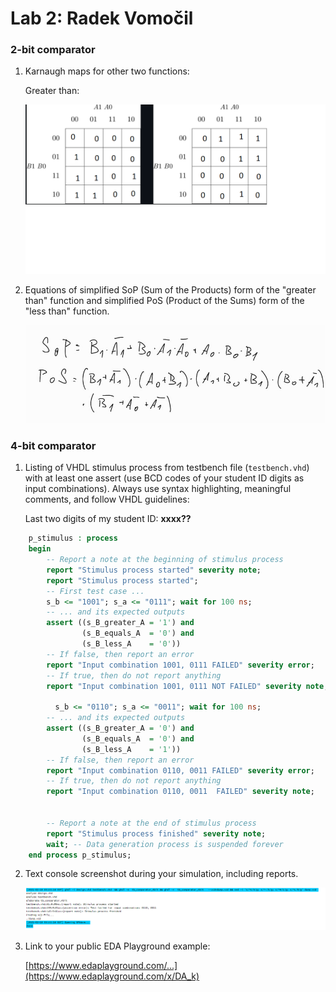 # Lab 2: Radek Vomočil

### 2-bit comparator

1. Karnaugh maps for other two functions:

   Greater than:

   ![K-maps](Images/Mapy.png)

2. Equations of simplified SoP (Sum of the Products) form of the "greater than" function and simplified PoS (Product of the Sums) form of the "less than" function.

   ![Logic functions](Images/Zadani.jpg)

### 4-bit comparator

1. Listing of VHDL stimulus process from testbench file (`testbench.vhd`) with at least one assert (use BCD codes of your student ID digits as input combinations). Always use syntax highlighting, meaningful comments, and follow VHDL guidelines:

   Last two digits of my student ID: **xxxx??**

```vhdl
    p_stimulus : process
    begin
        -- Report a note at the beginning of stimulus process
        report "Stimulus process started" severity note;
		report "Stimulus process started";
        -- First test case ...
        s_b <= "1001"; s_a <= "0111"; wait for 100 ns;
        -- ... and its expected outputs
        assert ((s_B_greater_A = '1') and
                (s_B_equals_A  = '0') and
                (s_B_less_A    = '0'))
        -- If false, then report an error
        report "Input combination 1001, 0111 FAILED" severity error; 
        -- If true, then do not report anything
        report "Input combination 1001, 0111 NOT FAILED" severity note;
        
          s_b <= "0110"; s_a <= "0011"; wait for 100 ns;
        -- ... and its expected outputs
        assert ((s_B_greater_A = '0') and
                (s_B_equals_A  = '0') and
                (s_B_less_A    = '1'))
        -- If false, then report an error
        report "Input combination 0110, 0011 FAILED" severity error; 
        -- If true, then do not report anything
        report "Input combination 0110, 0011  FAILED" severity note;


        -- Report a note at the end of stimulus process
        report "Stimulus process finished" severity note;
        wait; -- Data generation process is suspended forever
    end process p_stimulus;
```

2. Text console screenshot during your simulation, including reports.

   ![your figure](Images/logic1.png)

3. Link to your public EDA Playground example:

   [https://www.edaplayground.com/...](https://www.edaplayground.com/x/DA_k)
